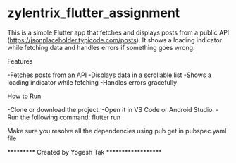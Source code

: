 # zylentrix_flutter_assignment

This is a simple Flutter app that fetches and displays posts from a public API (https://jsonplaceholder.typicode.com/posts). 
It shows a loading indicator while fetching data and handles errors if something goes wrong.

Features

-Fetches posts from an API
-Displays data in a scrollable list
-Shows a loading indicator while fetching
-Handles errors gracefully

How to Run

-Clone or download the project.
-Open it in VS Code or Android Studio.
-Run the following command:
flutter run

Make sure you resolve all the dependencies using pub get in pubspec.yaml file

********* Created by Yogesh Tak  ******************


